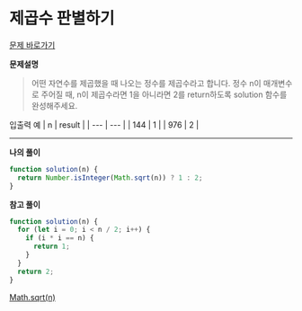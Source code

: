 # 제곱수 판별하기

[문제 바로가기](https://school.programmers.co.kr/learn/courses/30/lessons/120909)

**문제설명**

> 어떤 자연수를 제곱했을 때 나오는 정수를 제곱수라고 합니다. 정수 n이 매개변수로 주어질 때, n이 제곱수라면 1을 아니라면 2를 return하도록 solution 함수를 완성해주세요.

입출력 예
| n | result |
| --- | --- |
| 144 | 1 |
| 976 | 2 |

---

**나의 풀이**

```javascript
function solution(n) {
  return Number.isInteger(Math.sqrt(n)) ? 1 : 2;
}
```

**참고 풀이**

```javascript
function solution(n) {
  for (let i = 0; i < n / 2; i++) {
    if (i * i == n) {
      return 1;
    }
  }
  return 2;
}
```

[Math.sqrt(n)](https://developer.mozilla.org/ko/docs/Web/JavaScript/Reference/Global_Objects/Math/sqrt)
